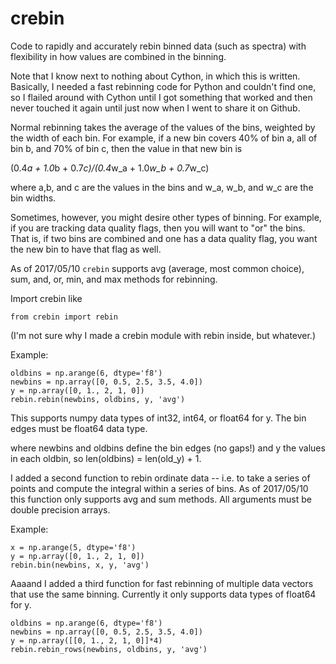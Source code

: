 crebin
======

Code to rapidly and accurately rebin binned data (such as spectra) with flexibility in how values are combined in the binning. 

Note that I know next to nothing about Cython, in which this is written. Basically, I needed a fast rebinning code for Python and couldn't find one, so I flailed around with Cython until I got something that worked and then never touched it again until just now when I went to share it on Github. 

Normal rebinning takes the average of the values of the bins, weighted by the width of each bin. For example, if a new bin covers 40% of bin a, all of bin b, and 70% of bin c, then the value in that new bin is

(0.4*a + 1.0*b + 0.7*c)/(0.4*w_a + 1.0*w_b + 0.7*w_c)

where a,b, and c are the values in the bins and w_a, w_b, and w_c are the bin widths.

Sometimes, however, you might desire other types of binning. For example, if you are tracking data quality flags, then you will want to "or" the bins. That is, if two bins are combined and one has a data quality flag, you want the new bin to have that flag as well.

As of 2017/05/10 `crebin` supports avg (average, most common choice), sum, and, or, min, and max methods for rebinning. 

Import crebin like

```
from crebin import rebin
```

(I'm not sure why I made a crebin module with rebin inside, but whatever.)

Example:

```
oldbins = np.arange(6, dtype='f8')
newbins = np.array([0, 0.5, 2.5, 3.5, 4.0])
y = np.array([0, 1., 2, 1, 0])
rebin.rebin(newbins, oldbins, y, 'avg')
```

This supports numpy data types of int32, int64, or float64 for y. The bin edges must be float64 data type.

where newbins and oldbins define the bin edges (no gaps!) and y the values in each oldbin, so len(oldbins) = len(old_y) + 1. 

I added a second function to rebin ordinate data -- i.e. to take a series of points and compute the integral within a series of bins. As of 2017/05/10 this function only supports avg and sum methods. All arguments must be double precision arrays.

Example:

```
x = np.arange(5, dtype='f8')
y = np.array([0, 1., 2, 1, 0])
rebin.bin(newbins, x, y, 'avg')
```

Aaaand I added a third function for fast rebinning of multiple data vectors that use the same binning. Currently it only supports data types of float64 for y.

```
oldbins = np.arange(6, dtype='f8')
newbins = np.array([0, 0.5, 2.5, 3.5, 4.0])
y = np.array([[0, 1., 2, 1, 0]]*4)
rebin.rebin_rows(newbins, oldbins, y, 'avg')
```

